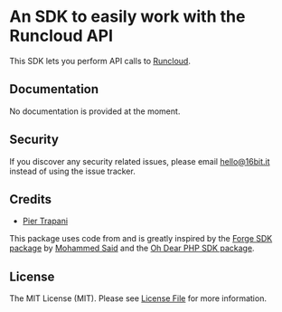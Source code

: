 # An SDK to easily work with the Runcloud API

This SDK lets you perform API calls to [Runcloud](https://runcloud.io).

## Documentation

No documentation is provided at the moment.

## Security

If you discover any security related issues, please email [hello@16bit.it](mailto:hello@16bit.it) instead of using the issue tracker.

## Credits

- [Pier Trapani](https://github.com/piertrapani)

This package uses code from and is greatly inspired by the [Forge SDK package](https://github.com/themsaid/forge-sdk) by [Mohammed Said](https://github.com/themsaid) and the [Oh Dear PHP SDK package](https://github.com/ohdearapp/ohdear-php-sdk). 

## License

The MIT License (MIT). Please see [License File](LICENSE.md) for more information.